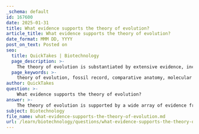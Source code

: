 ```yaml
---
_schema: default
id: 167600
date: 2025-01-31
title: What evidence supports the theory of evolution?
article_title: What evidence supports the theory of evolution?
date_format: MMM DD, YYYY
post_on_text: Posted on
seo:
  title: QuickTakes | Biotechnology
  page_description: >-
    The theory of evolution is substantiated by extensive evidence, including the fossil record, comparative anatomy, molecular biology, biogeography, and direct observations, showcasing the interconnectedness of life and the mechanisms via which species evolve.
  page_keywords: >-
    theory of evolution, fossil record, comparative anatomy, molecular biology, biogeography, natural selection, antibiotic resistance, evidence of evolution, Darwin's finches, transitional fossils
author: QuickTakes
question: >-
    What evidence supports the theory of evolution?
answer: >-
    The theory of evolution is supported by a wide array of evidence from various scientific disciplines. Here are some key pieces of evidence that bolster this foundational concept in biology:\n\n1. **Fossil Record**: The fossil record provides chronological evidence of past life forms and their changes over time. Transitional fossils, such as those of the Archaeopteryx (which exhibits both avian and reptilian features), illustrate the gradual changes that occur in species.\n\n2. **Comparative Anatomy**: The study of anatomical structures across different species reveals homologous structures—body parts that share a common ancestry but may serve different functions. For example, the forelimbs of humans, whales, and bats have different functions but share a similar underlying bone structure, indicating a common evolutionary origin.\n\n3. **Molecular Biology**: Genetic analysis shows that all living organisms share a common genetic code, which supports the idea of common descent. The comparison of DNA sequences among different species reveals evolutionary relationships and can help trace lineage and divergence.\n\n4. **Biogeography**: The geographical distribution of species provides insights into how species evolve in response to their environments. For instance, the unique species found on the Galápagos Islands, such as Darwin's finches, demonstrate how isolation and environmental factors can lead to speciation.\n\n5. **Direct Observation**: Evolution can be observed in real-time through studies of organisms with short life cycles. For example, the evolution of antibiotic resistance in bacteria is a clear demonstration of natural selection, where bacteria that possess mutations allowing them to survive antibiotic treatment reproduce, leading to a population that is increasingly resistant.\n\n6. **Natural Selection**: Proposed by Charles Darwin, natural selection is a mechanism of evolution where individuals with advantageous traits are more likely to survive and reproduce. This concept is illustrated through various examples, such as the evolution of the peppered moth, which changed color in response to industrial pollution, demonstrating how environmental changes can influence survival and reproduction.\n\n7. **Experimental Evidence**: Laboratory experiments, such as those involving fruit flies or bacteria, have shown how genetic variations can lead to observable changes in traits over generations, supporting the principles of evolution.\n\nIn summary, the theory of evolution is supported by extensive evidence from the fossil record, comparative anatomy, molecular biology, biogeography, direct observation, and experimental studies. This body of evidence collectively illustrates the mechanisms of evolution and the interconnectedness of life on Earth.
subject: Biotechnology
file_name: what-evidence-supports-the-theory-of-evolution.md
url: /learn/biotechnology/questions/what-evidence-supports-the-theory-of-evolution
---
```


&nbsp;